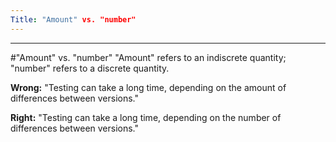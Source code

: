 ```yaml
---
Title: "Amount" vs. "number"
---
```



---
#"Amount" vs. "number"
"Amount" refers to an indiscrete quantity; "number" refers to a discrete quantity.

**Wrong:** "Testing can take a long time, depending on the amount of differences between versions."

**Right:** "Testing can take a long time, depending on the number of differences between versions."
